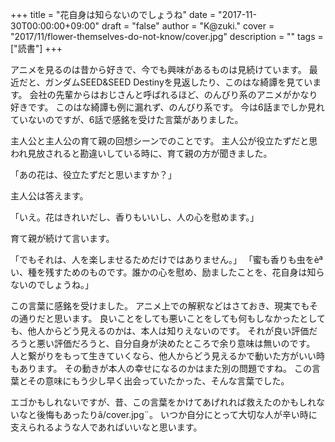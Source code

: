 +++
title = "花自身は知らないのでしょうね"
date = "2017-11-30T00:00:00+09:00"
draft = "false"
author = "K@zuki."
cover = "2017/11/flower-themselves-do-not-know/cover.jpg"
description = ""
tags = ["読書"]
+++

アニメを見るのは昔から好きで、今でも興味があるものは見続けています。
最近だと、ガンダムSEED&SEED Destinyを見返したり、このはな綺譚を見ています。
会社の先輩からはおじさんと呼ばれるほど、のんびり系のアニメがかなり好きです。
このはな綺譚も例に漏れず、のんびり系です。
今は6話までしか見れていないのですが、6話で感銘を受けた言葉がありました。

主人公と主人公の育て親の回想シーンでのことです。
主人公が役立たずだと思われ見放されると勘違いしている時に、育て親の方が聞きました。

「あの花は、役立たずだと思いますか？」

主人公は答えます。

「いえ。花はきれいだし、香りもいいし、人の心を慰めます。」

育て親が続けて言います。

「でもそれは、人を楽しませるためだけではありません。」
「蜜も香りも虫をèªい、種を残すためのものです。誰かの心を慰め、励ましたことを、花自身は知らないのでしょうね。」

この言葉に感銘を受けました。
アニメ上での解釈などはさておき、現実でもその通りだと思います。
良いことをしても悪いことをしても何もしなかったとしても、他人からどう見えるのかは、本人は知りえないのです。
それが良い評価だろうと悪い評価だろうと、自分自身が決めたところで余り意味は無いのです。
人と繋がりをもって生きていくなら、他人からどう見えるかで動いた方がいい時もあります。
その動きが本人の幸せになるのかはまた別の問題ですね。
この言葉とその意味にもう少し早く出会っていたかった、そんな言葉でした。

エゴかもしれないですが、昔、この言葉をかけてあげれれば救えたのかもしれないなと後悔もあったりã/cover.jpg¨。
いつか自分にとって大切な人が辛い時に支えられるような人であればいいなと思います。
